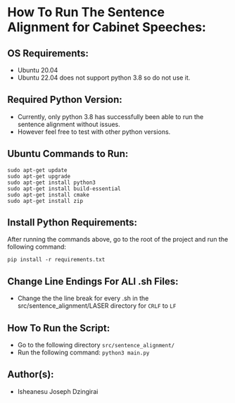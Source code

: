 How To Run The Sentence Alignment for Cabinet Speeches:
===========================================================================
OS Requirements:
----------------
-   Ubuntu 20.04
-   Ubuntu 22.04 does not support python 3.8 so do not use it.

Required Python Version:
------------------------
- Currently, only python 3.8 has successfully been able to run the sentence alignment without issues. 
- However feel free to test with other python versions.

Ubuntu Commands to Run:
-----------------------
```
sudo apt-get update
sudo apt-get upgrade
sudo apt-get install python3
sudo apt-get install build-essential
sudo apt-get install cmake
sudo apt-get install zip
```

Install Python Requirements:
----------------------------
After running the commands above, go to the root of the project and run the following command:      
```
pip install -r requirements.txt
```

Change Line Endings For ALl .sh Files:
-------------------------------------
- Change the the line break for every .sh in the src/sentence_alignment/LASER directory for `CRLF` to `LF`

How To Run the Script:
----------------------
- Go to the following directory `src/sentence_alignment/`
- Run the following command:  ```python3 main.py```

Author(s):
----------
- Isheanesu Joseph Dzingirai